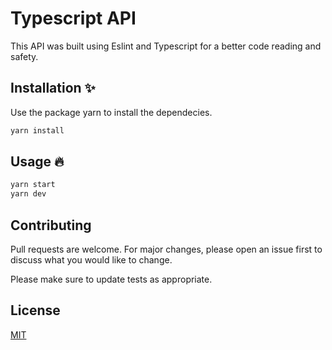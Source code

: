 # Typescript API

This API was built using Eslint and Typescript for a better code reading and safety.

## Installation ✨

Use the package yarn to install the dependecies.

```bash
yarn install
```

## Usage 🔥

```javascript
yarn start
yarn dev
```

## Contributing
Pull requests are welcome. For major changes, please open an issue first to discuss what you would like to change.

Please make sure to update tests as appropriate.

## License
[MIT](https://choosealicense.com/licenses/mit/)
